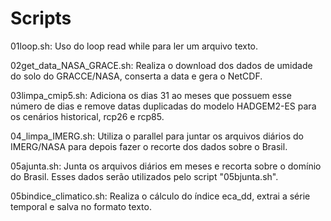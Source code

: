 # Scripts

01loop.sh: Uso do loop read while para ler um arquivo texto.

02get_data_NASA_GRACE.sh: Realiza o download dos dados de umidade do solo do GRACCE/NASA, conserta a data e gera o NetCDF.

03limpa_cmip5.sh: Adiciona os dias 31 ao meses que possuem esse número de dias e remove datas duplicadas do modelo HADGEM2-ES para os cenários historical, rcp26 e rcp85.

04_limpa_IMERG.sh: Utiliza o parallel para juntar os arquivos diários do IMERG/NASA para depois fazer o recorte dos dados sobre o Brasil.

05ajunta.sh: Junta os arquivos diários em meses e recorta sobre o domínio do Brasil. Esses dados serão utilizados pelo script "05bjunta.sh".

05bindice_climatico.sh: Realiza o cálculo do índice eca_dd, extrai a série temporal e salva no formato texto.
